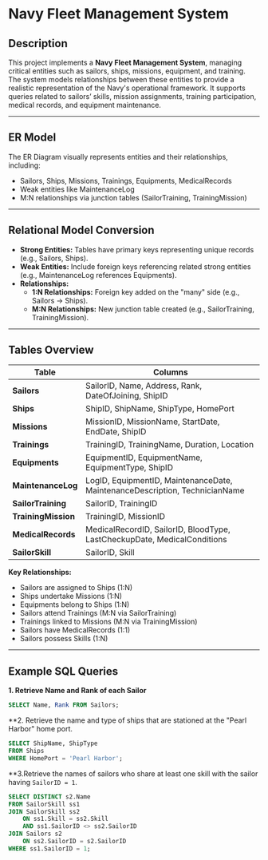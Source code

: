# Navy Fleet Management System

## Description

This project implements a **Navy Fleet Management System**, managing critical entities such as sailors, ships, missions, equipment, and training. The system models relationships between these entities to provide a realistic representation of the Navy's operational framework. It supports queries related to sailors’ skills, mission assignments, training participation, medical records, and equipment maintenance.

---

## ER Model

The ER Diagram visually represents entities and their relationships, including:

* Sailors, Ships, Missions, Trainings, Equipments, MedicalRecords
* Weak entities like MaintenanceLog
* M:N relationships via junction tables (SailorTraining, TrainingMission)

---

## Relational Model Conversion

* **Strong Entities:** Tables have primary keys representing unique records (e.g., Sailors, Ships).  
* **Weak Entities:** Include foreign keys referencing related strong entities (e.g., MaintenanceLog references Equipments).  
* **Relationships:**  
  * **1:N Relationships:** Foreign key added on the "many" side (e.g., Sailors → Ships).  
  * **M:N Relationships:** New junction table created (e.g., SailorTraining, TrainingMission).

---

## Tables Overview

| Table | Columns |
|-------|---------|
| **Sailors** | SailorID, Name, Address, Rank, DateOfJoining, ShipID |
| **Ships** | ShipID, ShipName, ShipType, HomePort |
| **Missions** | MissionID, MissionName, StartDate, EndDate, ShipID |
| **Trainings** | TrainingID, TrainingName, Duration, Location |
| **Equipments** | EquipmentID, EquipmentName, EquipmentType, ShipID |
| **MaintenanceLog** | LogID, EquipmentID, MaintenanceDate, MaintenanceDescription, TechnicianName |
| **SailorTraining** | SailorID, TrainingID |
| **TrainingMission** | TrainingID, MissionID |
| **MedicalRecords** | MedicalRecordID, SailorID, BloodType, LastCheckupDate, MedicalConditions |
| **SailorSkill** | SailorID, Skill |

**Key Relationships:**

* Sailors are assigned to Ships (1:N)  
* Ships undertake Missions (1:N)  
* Equipments belong to Ships (1:N)  
* Sailors attend Trainings (M:N via SailorTraining)  
* Trainings linked to Missions (M:N via TrainingMission)  
* Sailors have MedicalRecords (1:1)  
* Sailors possess Skills (1:N)

---

## Example SQL Queries

**1. Retrieve Name and Rank of each Sailor**
```sql
SELECT Name, Rank FROM Sailors;
```
**2. Retrieve the name and type of ships that are stationed at the "Pearl Harbor" home port.

```sql
SELECT ShipName, ShipType
FROM Ships
WHERE HomePort = 'Pearl Harbor';
```
**3.Retrieve the names of sailors who share at least one skill with the sailor having `SailorID = 1`.

```sql
SELECT DISTINCT s2.Name
FROM SailorSkill ss1
JOIN SailorSkill ss2 
    ON ss1.Skill = ss2.Skill 
    AND ss1.SailorID <> ss2.SailorID
JOIN Sailors s2 
    ON ss2.SailorID = s2.SailorID
WHERE ss1.SailorID = 1;
